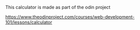 This calculator is made as part of the odin project 

https://www.theodinproject.com/courses/web-development-101/lessons/calculator